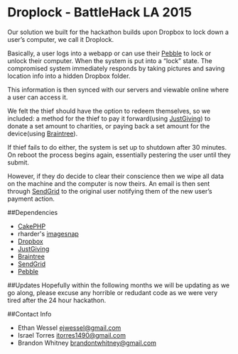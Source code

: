 # Droplock - BattleHack LA 2015
Our solution we built for the hackathon builds upon Dropbox to lock down a user’s computer, we call it Droplock.

Basically, a user logs into a webapp or can use their [Pebble](https://getpebble.com/) to lock or unlock their computer. When the system is put into a “lock” state. The compromised system immediately responds by taking pictures and saving location info into a hidden Dropbox folder.

This information is then synced with our servers and viewable online where a user can access it.

We felt the thief should have the option to redeem themselves, so we included: a method for the thief to pay it forward(using [JustGiving](https://home.justgiving.com/)) to donate a set amount to charities, or paying back a set amount for the device(using [Braintree](https://www.braintreepayments.com/)).

If thief fails to do either, the system is set up to shutdown after 30 minutes. On reboot the process begins again, essentially pestering the user until they submit.

However, if they do decide to clear their conscience then we wipe all data on the machine and the computer is now theirs. An email is then sent through [SendGrid](https://sendgrid.com/) to the original user notifying them of the new user’s payment action.

##Dependencies
- [CakePHP](http://cakephp.org/)
- rharder's [imagesnap](https://github.com/rharder/imagesnap)
- [Dropbox](https://www.dropbox.com/developers)
- [JustGiving](http://pages.justgiving.com/developer)
- [Braintree](https://developers.braintreepayments.com/javascript+node)
- [SendGrid](https://sendgrid.com/developers)
- [Pebble](http://developer.getpebble.com)

##Updates
Hopefully within the following months we will be updating as we go along, please excuse any horrible or redudant code as we were very tired after the 24 hour hackathon.

##Contact Info
- Ethan Wessel [ejwessel@gmail.com](ejwessel@gmail.com)
- Israel Torres [itorres1490@gmail.com](itorres1490@gmail.com)
- Brandon Whitney [brandontwhitney@gmail.com](brandontwhitney@gmail.com)
